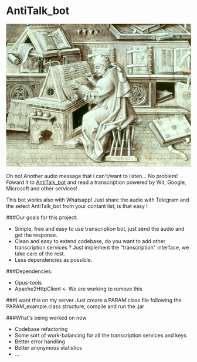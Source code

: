 # AntiTalk_bot 

![AntiTalk_bot](https://raw.githubusercontent.com/alessandro308/Speech2Text-Telegram-Bot/master/escribano.jpg)

Oh no! Another audio message that i can't/want to listen...
No problem! Foward it to [AntiTalk_bot](https://telegram.me/AntiTalk_bot) and read a transcription powered by Wit, Google, Microsoft and other services!

This bot works also with Whatsapp! Just share the audio with Telegram and the select AntiTalk_bot from your contant list, is that easy !

###Our goals for this project:
- Simple, free and easy to use transcription bot, just send the audio and get the response.
- Clean and easy to extend codebase, do you want to add other transcription services ? Just implement the "transcription" interface, we take care of the rest.
- Less dependencies as possible.

###Dependencies:
- Opus-tools
- Apache2HttpClient <- We are working to remove this

###I want this on my server
Just creare a PARAM.class file following the PARAM_example.class structure, compile and run the .jar

###What's being worked on now
- Codebase refactoring
- Some sort of work-balancing for all the transcription services and keys
- Better error handling
- Better anonymous statistics
- ...


